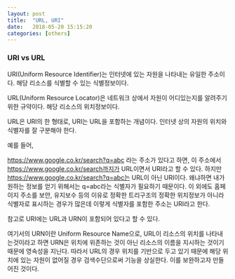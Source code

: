 ```yaml
---
layout: post
title:  "URL, URI"
date:   2018-05-20 15:15:20
categories: [others]
---
```

### URI vs URL


URI(Uniform Resource Identifier)는 인터넷에 있는 자원을 나타내는 유일한 주소이다. 해당 리소스를 식별할 수 있는 식별정보이다.


URL(Uniform Resource Locator)은 네트워크 상에서 자원이 어디있는지를 알려주기 위한 규약이다. 해당 리소스의 위치정보이다.


URL은 URI의 한 형태로, URI는 URL을 포함하는 개념이다. 인터넷 상의 자원의 위치와 식별자를 잘 구분해야 한다.


예를 들어,

https://www.google.co.kr/search?q=abc 라는 주소가 있다고 하면, 이 주소에서 https://www.google.co.kr/search까지가 URL이면서 URI라고 할 수 있다.
하지만 https://www.google.co.kr/search?q=abc는 URL이 아닌 URI이다. 왜냐하면 내가 원하는 정보를 얻기 위해서는 q=abc라는 식별자가 필요하기 때문이다. 이 외에도 홈페이지 주소를 보안, 유지보수 등의 이유로 정확한 트리구조의 정확한 위치정보가 아니라 식별자로 표시하는 경우가 많은데 이렇게 식별자를 포함한 주소는 URI라고 한다.


참고로 URI에는 URL과 URN이 포함되어 있다고 할 수 있다.

여기서의 URN이란 Uniform Resource Name으로, URL이 리소스의 위치를 나타내는것이라고 하면 URN은 위치에 위존하는 것이 아닌 리소스의 이름을 지시하는 것이기 때문에 영속성을 지닌다. 따라서  URL의 경우 위치를 기반으로 두고 있기 때문에 해당 위치에 있는 자원이 없어질 경우 검색수단으로써 기능을 상실한다. 이를 보완하고자 만들어진 것이다.
